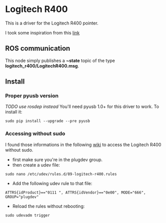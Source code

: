 # Logitech R400

This is a driver for the Logitech R400 pointer.

I took some inspiration from this [link](http://www.orangecoat.com/how-to/read-and-decode-data-from-your-mouse-using-this-pyusb-hack)

## ROS communication

This node simply publishes a **~state** topic of the type **logitech_r400/LogitechR400.msg**.

## Install

### Proper pyusb version
*TODO use rosdep instead*
You'll need pyusb 1.0+ for this driver to work. To install it:

```
sudo pip install --upgrade --pre pyusb
```

### Accessing without sudo
I found those informations in the following [wiki](http://www.tincantools.com/wiki/Accessing_Devices_without_Sudo) to access the Logitech R400 without sudo.

- first make sure you're in the plugdev group.
- then create a udev file:

```
sudo nano /etc/udev/rules.d/89-logitech-r400.rules
```

- Add the following udev rule to that file:

```
ATTRS{idProduct}=="0111 ", ATTRS{idVendor}=="0e00", MODE="666", GROUP="plugdev"
```

- Reload the rules without rebooting:
```
sudo udevadm trigger
```
